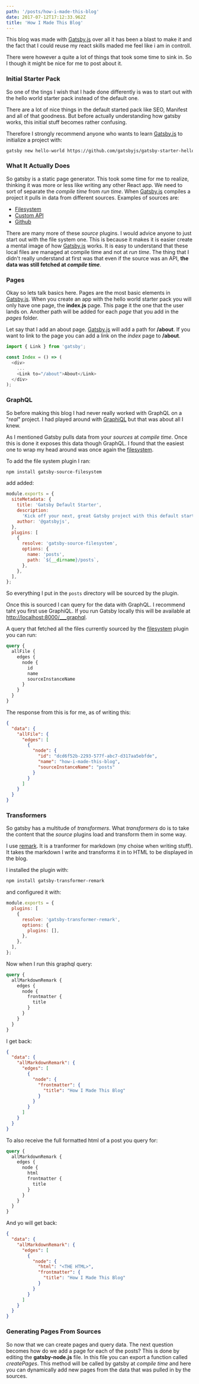 ```yaml
---
path: '/posts/how-i-made-this-blog'
date: 2017-07-12T17:12:33.962Z
title: 'How I Made This Blog'
---
```


This blog was made with [Gatsby.js](https://www.gatsbyjs.org/) over all it has
been a blast to make it and the fact that I could reuse my react skills maded me
feel like i am in controll.

There were however a quite a lot of things that took some time to sink in. So I
though it might be nice for me to post about it.

### Initial Starter Pack

So one of the tings I wish that I hade done differently is was to start out with
the hello world starter pack instead of the default one.

There are a lot of nice things in the default started pack like SEO, Manifest and
all of that goodness. But before actually understanding how gatsby works, this
initial stuff becomes rather confusing.

Therefore I strongly recommend anyone who wants to learn [Gatsby.js](https://www.gatsbyjs.org/)
to initialize a project with:

```bash
gatsby new hello-world https://github.com/gatsbyjs/gatsby-starter-hello-world
```

### What It Actually Does

So gatsby is a static page generator. This took some time for me to realize, thinking
it was more or less like writing any other React app. We need to sort of separate the
_compile time_ from _run time_. When [Gatsby.js](https://www.gatsbyjs.org/) compiles a
project it pulls in data from different sources. Examples of sources are:

- [Filesystem](https://www.gatsbyjs.org/packages/gatsby-source-filesystem/)
- [Custom API](https://www.gatsbyjs.org/packages/gatsby-source-custom-api/)
- [Github](https://www.gatsbyjs.org/packages/@mosch/gatsby-source-github/)

There are many more of these _source_ plugins. I would advice anyone to just start out
with the file system one. This is because it makes it is easier create a mental image
of how [Gatsby.js](https://www.gatsbyjs.org/) works. It is easy to understand that these
local files are managed at compile time and not at _run time_. The thing that I didn't
really understand at first was that even if the source was an API, **the data was still
fetched at _compile time_**.

### Pages

Okay so lets talk basics here. Pages are the most basic elements in
[Gatsby.js](https://www.gatsbyjs.org/). When you create an app with the hello world
starter pack you will only have one page, the **index.js** page. This page it the one that the
user lands on. Another path will be added for each _page_ that you add in the _pages_ folder.

Let say that I add an about page. [Gatsby.js](https://www.gatsbyjs.org/) will add a path for
**/about**. If you want to link to the page you can add a link on the _index_ page to
**/about**.

```javascript
import { Link } from 'gatsby';

const Index = () => (
  <div>
    ...
    <Link to="/about">About</Link>
  </div>
);
```

### GraphQL

So before making this blog I had never really worked with GraphQL on a "_real_" project.
I had played around with [GraphiQL](https://github.com/graphql/graphiql) but that was about
all I knew.

As I mentioned Gatsby pulls data from your _sources_ at _compile time_. Once this is done
it exposes this data though GraphQL. I found that the easiest one to wrap my head around was
once again the [filesystem](https://www.gatsbyjs.org/packages/gatsby-source-filesystem/).

To add the file system plugin I ran:

```bash
npm install gatsby-source-filesystem
```

add added:

```javascript
module.exports = {
  siteMetadata: {
    title: 'Gatsby Default Starter',
    description:
      'Kick off your next, great Gatsby project with this default starter. This barebones starter ships with the main Gatsby configuration files you might need.',
    author: '@gatsbyjs',
  },
  plugins: [
    {
      resolve: 'gatsby-source-filesystem',
      options: {
        name: 'posts',
        path: `${__dirname}/posts`,
      },
    },
  ],
};
```

So everything I put in the `posts` directory will be sourced by the plugin.

Once this is sourced I can query for the data with GraphQL. I recommend taht you
first use GraphiQL. If you run Gatsby locally this will be available at
[http://localhost:8000/\_\_\_graphql](http://localhost:8000/___graphql).

A query that fetched all the files currently sourced by the
[filesystem](https://www.gatsbyjs.org/packages/gatsby-source-filesystem/) plugin
you can run:

```graphql
query {
  allFile {
    edges {
      node {
        id
        name
        sourceInstanceName
      }
    }
  }
}
```

The response from this is for me, as of writing this:

```json
{
  "data": {
    "allFile": {
      "edges": [
        {
          "node": {
            "id": "dcd6f52b-2293-577f-abc7-d317aa5ebfde",
            "name": "how-i-made-this-blog",
            "sourceInstanceName": "posts"
          }
        }
      ]
    }
  }
}
```

### Transformers

So gatsby has a multitude of _transformers_. What _transformers_ do is to take the
content that the _source_ plugins load and transform them in some way.

I use [remark](https://www.gatsbyjs.org/packages/gatsby-transformer-remark/). It is
a tranformer for markdown (my choise when writing stuff). It takes the markdown I
write and transforms it in to HTML to be displayed in the blog.

I installed the plugin with:

```bash
npm install gatsby-transformer-remark
```

and configured it with:

```javascript
module.exports = {
  plugins: [
    {
      resolve: 'gatsby-transformer-remark',
      options: {
        plugins: [],
      },
    },
  ],
};
```

Now when I run this graphql query:

```graphql
query {
  allMarkdownRemark {
    edges {
      node {
        frontmatter {
          title
        }
      }
    }
  }
}
```

I get back:

```json
{
  "data": {
    "allMarkdownRemark": {
      "edges": [
        {
          "node": {
            "frontmatter": {
              "title": "How I Made This Blog"
            }
          }
        }
      ]
    }
  }
}
```

To also receive the full formatted html of a post you query for:

```graphql
query {
  allMarkdownRemark {
    edges {
      node {
        html
        frontmatter {
          title
        }
      }
    }
  }
}
```

And yo will get back:

```json
{
  "data": {
    "allMarkdownRemark": {
      "edges": [
        {
          "node": {
            "html": "<THE HTML>",
            "frontmatter": {
              "title": "How I Made This Blog"
            }
          }
        }
      ]
    }
  }
}
```

### Generating Pages From Sources

So now that we can create pages and query data. The next question becomes
how do we add a page for each of the posts? This is done by editing the
**gatsby-node.js** file. In this file you can export a function called _createPages_.
This method will be called by gatsby at _compile time_ and here you can dynamically add
new pages from the data that was pulled in by the sources.
